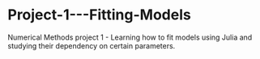 # Project-1---Fitting-Models
Numerical Methods project 1 - Learning how to fit models using Julia and studying their dependency on certain parameters.
